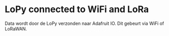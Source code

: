 # LoPy connected to WiFi and LoRa

Data wordt door de LoPy verzonden naar Adafruit IO. Dit gebeurt via WiFi of LoRaWAN.
